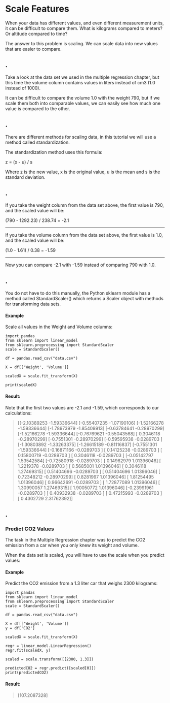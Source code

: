 # Scale Features
When your data has different values, and even different measurement units, it can be difficult to compare them. What is kilograms compared to meters? Or altitude compared to time?

The answer to this problem is scaling. We can scale data into new values that are easier to compare.

## .
Take a look at the data set we used in the multiple regression chapter, but this time the volume column contains values in liters instead of cm3 (1.0 instead of 1000).

It can be difficult to compare the volume 1.0 with the weight 790, but if we scale them both into comparable values, we can easily see how much one value is compared to the other.

## .
There are different methods for scaling data, in this tutorial we will use a method called standardization.

The standardization method uses this formula:

z = (x - u) / s

Where z is the new value, x is the original value, u is the mean and s is the standard deviation.

## .
If you take the weight column from the data set above, the first value is 790, and the scaled value will be:

(790 - 1292.23) / 238.74 = -2.1

---
If you take the volume column from the data set above, the first value is 1.0, and the scaled value will be:

(1.0 - 1.61) / 0.38 = -1.59

---
Now you can compare -2.1 with -1.59 instead of comparing 790 with 1.0.

## .
You do not have to do this manually, the Python sklearn module has a method called StandardScaler() which returns a Scaler object with methods for transforming data sets.

#### Example
Scale all values in the Weight and Volume columns:
```
import pandas
from sklearn import linear_model
from sklearn.preprocessing import StandardScaler
scale = StandardScaler()

df = pandas.read_csv("data.csv")

X = df[['Weight', 'Volume']]

scaledX = scale.fit_transform(X)

print(scaledX)
```

#### Result:
Note that the first two values are -2.1 and -1.59, which corresponds to our calculations:

> [[-2.10389253 -1.59336644]
 [-0.55407235 -1.07190106]
 [-1.52166278 -1.59336644]
 [-1.78973979 -1.85409913]
 [-0.63784641 -0.28970299]
 [-1.52166278 -1.59336644]
 [-0.76769621 -0.55043568]
 [ 0.3046118  -0.28970299]
 [-0.7551301  -0.28970299]
 [-0.59595938 -0.0289703 ]
 [-1.30803892 -1.33263375]
 [-1.26615189 -0.81116837]
 [-0.7551301  -1.59336644]
 [-0.16871166 -0.0289703 ]
 [ 0.14125238 -0.0289703 ]
 [ 0.15800719 -0.0289703 ]
 [ 0.3046118  -0.0289703 ]
 [-0.05142797  1.53542584]
 [-0.72580918 -0.0289703 ]
 [ 0.14962979  1.01396046]
 [ 1.2219378  -0.0289703 ]
 [ 0.5685001   1.01396046]
 [ 0.3046118   1.27469315]
 [ 0.51404696 -0.0289703 ]
 [ 0.51404696  1.01396046]
 [ 0.72348212 -0.28970299]
 [ 0.8281997   1.01396046]
 [ 1.81254495  1.01396046]
 [ 0.96642691 -0.0289703 ]
 [ 1.72877089  1.01396046]
 [ 1.30990057  1.27469315]
 [ 1.90050772  1.01396046]
 [-0.23991961 -0.0289703 ]
 [ 0.40932938 -0.0289703 ]
 [ 0.47215993 -0.0289703 ]
 [ 0.4302729   2.31762392]]

## .
### Predict CO2 Values
The task in the Multiple Regression chapter was to predict the CO2 emission from a car when you only knew its weight and volume.

When the data set is scaled, you will have to use the scale when you predict values:

#### Example
Predict the CO2 emission from a 1.3 liter car that weighs 2300 kilograms:
```
import pandas
from sklearn import linear_model
from sklearn.preprocessing import StandardScaler
scale = StandardScaler()

df = pandas.read_csv("data.csv")

X = df[['Weight', 'Volume']]
y = df['CO2']

scaledX = scale.fit_transform(X)

regr = linear_model.LinearRegression()
regr.fit(scaledX, y)

scaled = scale.transform([[2300, 1.3]])

predictedCO2 = regr.predict([scaled[0]])
print(predictedCO2)
```

#### Result:
> [107.2087328]